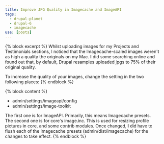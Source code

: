 ```yaml
---
title: Improve JPG Quality in Imagecache and ImageAPI
tags:
  - drupal-planet
  - drupal-6
  - imagecache
use: [posts]
---
```

{% block excerpt %}
Whilst uploading images for my Projects and Testimonials sections, I noticed that the Imagecache-scaled images weren't as high a quality the originals on my Mac. I did some searching online and found out that, by default, Drupal resamples uploaded jpgs to 75% of their original quality.

To increase the quality of your images, change the setting in the two following places:
{% endblock %}

{% block content %}
* admin/settings/imageapi/config
* admin/settings/image-toolkit

The first one is for ImageAPI. Primarily, this means Imagecache presets. The second one is for core's image.inc. This is used for resizing profile pictures in core, and some contrib modules. Once changed, I did have to flush each of the Imagecache presets (admin/dist/imagecache) for the changes to take effect.
{% endblock %}

